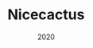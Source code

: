 ---
title: "Nicecactus"
img: "nicecactus_cover"
date: "2020"
text_en: "Creation of userflow and user interface for three websites and one in-game app using overflow. Design icons and visual based on existing graphical charter. Collaboration with developers and webdesigners."
text_fr: "Creation of userflow and user interface for three websites and one in-game app using overflow. Design icons and visual based on existing graphical charter. Collaboration with developers and webdesigners."
---